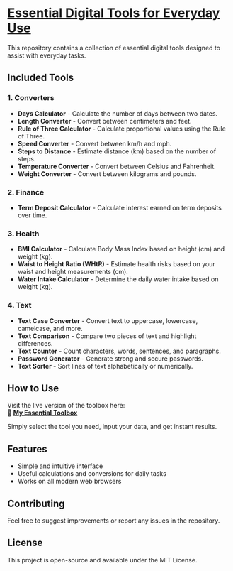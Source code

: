 # [Essential Digital Tools for Everyday Use](https://eduardasrbastos.github.io/my-essential-toolbox/)

This repository contains a collection of essential digital tools designed to assist with everyday tasks.

## Included Tools

### 1. Converters
- **Days Calculator** - Calculate the number of days between two dates.
- **Length Converter** - Convert between centimeters and feet.
- **Rule of Three Calculator** - Calculate proportional values using the Rule of Three.
- **Speed Converter** - Convert between km/h and mph.
- **Steps to Distance** - Estimate distance (km) based on the number of steps.
- **Temperature Converter** - Convert between Celsius and Fahrenheit.
- **Weight Converter** - Convert between kilograms and pounds.

### 2. Finance
- **Term Deposit Calculator** - Calculate interest earned on term deposits over time.

### 3. Health
- **BMI Calculator** - Calculate Body Mass Index based on height (cm) and weight (kg).
- **Waist to Height Ratio (WHtR)** - Estimate health risks based on your waist and height measurements (cm).
- **Water Intake Calculator** - Determine the daily water intake based on weight (kg).

### 4. Text
- **Text Case Converter** - Convert text to uppercase, lowercase, camelcase, and more.
- **Text Comparison** - Compare two pieces of text and highlight differences.
- **Text Counter** - Count characters, words, sentences, and paragraphs.
- **Password Generator** - Generate strong and secure passwords.
- **Text Sorter** - Sort lines of text alphabetically or numerically.

## How to Use
Visit the live version of the toolbox here:  
🔗 **[My Essential Toolbox](https://eduardasrbastos.github.io/my-essential-toolbox/)**

Simply select the tool you need, input your data, and get instant results.  

## Features
- Simple and intuitive interface  
- Useful calculations and conversions for daily tasks  
- Works on all modern web browsers  

## Contributing
Feel free to suggest improvements or report any issues in the repository.

## License
This project is open-source and available under the MIT License.

